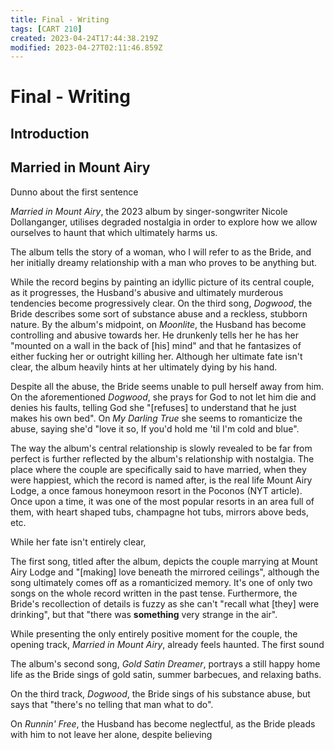 ```yaml
---
title: Final - Writing
tags: [CART 210]
created: 2023-04-24T17:44:38.219Z
modified: 2023-04-27T02:11:46.859Z
---
```


# Final - Writing

## Introduction


## Married in Mount Airy
Dunno about the first sentence

*Married in Mount Airy*, the 2023 album by singer-songwriter Nicole Dollanganger, utilises degraded nostalgia in order to explore how we allow ourselves to haunt that which ultimately harms us. 

The album tells the story of a woman, who I will refer to as the Bride, and her initially dreamy relationship with a man who proves to be anything but. 

While the record begins by painting an idyllic picture of its central couple, as it progresses, the Husband's abusive and ultimately murderous tendencies become progressively clear. On the third song, *Dogwood*, the Bride describes some sort of substance abuse and a reckless, stubborn nature. By the album's midpoint, on *Moonlite*, the Husband has become controlling and abusive towards her. He drunkenly tells her he has her "mounted on a wall in the back of [his] mind" and that he fantasizes of either fucking her or outright killing her. Although her ultimate fate isn't clear, the album heavily hints at her ultimately dying by his hand.

Despite all the abuse, the Bride seems unable to pull herself away from him. On the aforementioned *Dogwood*, she prays for God to not let him die and denies his faults, telling God she "[refuses] to understand that he just makes his own bed". On *My Darling True* she seems to romanticize the abuse, saying she'd "love it so, If you'd hold me 'til I'm cold and blue". 

The way the album's central relationship is slowly revealed to be far from perfect is further reflected by the album's relationship with nostalgia. The place where the couple are specifically said to have married, when they were happiest, which the record is named after, is the real life Mount Airy Lodge, a once famous honeymoon resort in the Poconos (NYT article). Once upon a time, it was one of the most popular resorts in an area full of them, with heart shaped tubs, champagne hot tubs, mirrors above beds, etc.

While her fate isn't entirely clear, 

The first song, titled after the album, depicts the couple marrying at Mount Airy Lodge and "[making] love beneath the mirrored ceilings", although the song ultimately comes off as a romanticized memory. It's one of only two songs on the whole record written in the past tense. Furthermore, the Bride's recollection of details is fuzzy as she can't "recall what [they] were drinking", but that "there was **something** very strange in the air".


While presenting the only entirely positive moment for the couple, the opening track, *Married in Mount Airy*, already feels haunted. The first sound

The album's second song, *Gold Satin Dreamer*, portrays a still happy home life as the Bride sings of gold satin, summer barbecues, and relaxing baths. 

On the third track, *Dogwood*, the Bride sings of his substance abuse, but says that "there's no telling that man what to do". 

On *Runnin' Free*, the Husband has become neglectful, as the Bride pleads with him to not leave her alone, despite believing 
